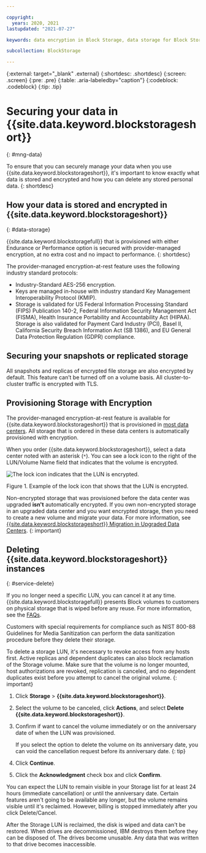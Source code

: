 ```yaml
---

copyright:
  years: 2020, 2021
lastupdated: "2021-07-27"

keywords: data encryption in Block Storage, data storage for Block Storage, bring your own keys for Block Storage, BYOK for Block Storage, key management for Block Storage, key encryption for Block Storage, personal data in Block Storage, data deletion for Block Storage, data in Block Storage, data security in Block Storage

subcollection: BlockStorage

---
```


{:external: target="_blank" .external}
{:shortdesc: .shortdesc}
{:screen: .screen}
{:pre: .pre}
{:table: .aria-labeledby="caption"}
{:codeblock: .codeblock}
{:tip: .tip}

# Securing your data in {{site.data.keyword.blockstorageshort}}
{: #mng-data}

To ensure that you can securely manage your data when you use {{site.data.keyword.blockstorageshort}}, it's important to know exactly what data is stored and encrypted and how you can delete any stored personal data.
{: shortdesc}

## How your data is stored and encrypted in {{site.data.keyword.blockstorageshort}}
{: #data-storage}

{{site.data.keyword.blockstoragefull}} that is provisioned with either Endurance or Performance option is secured with provider-managed encryption, at no extra cost and no impact to performance.
{: shortdesc}

The provider-managed encryption-at-rest feature uses the following industry standard protocols:

* Industry-Standard AES-256 encryption.
* Keys are managed in-house with industry standard Key Management Interoperability Protocol (KMIP).
* Storage is validated for US Federal Information Processing Standard (FIPS) Publication 140-2, Federal Information Security Management Act (FISMA), Health Insurance Portability and Accountability Act (HIPAA). Storage is also validated for Payment Card Industry (PCI), Basel II, California Security Breach Information Act (SB 1386), and EU General Data Protection Regulation (GDPR) compliance.

## Securing your snapshots or replicated storage  

All snapshots and replicas of encrypted file storage are also encrypted by default. This feature can’t be turned off on a volume basis.
All cluster-to-cluster traffic is encrypted with TLS.

## Provisioning Storage with Encryption

The provider-managed encryption-at-rest feature is available for {{site.data.keyword.blockstorageshort}} that is provisioned in [most data centers](/docs/BlockStorage?topic=BlockStorage-selectDC). All storage that is ordered in these data centers is automatically provisioned with encryption.

When you order {{site.data.keyword.blockstorageshort}}, select a data center noted with an asterisk (`*`). You can see a lock icon to the right of the LUN/Volume Name field that indicates that the volume is encrypted.

![The lock icon indicates that the LUN is encrypted.](/images/encryptedstorage.png)
<caption>Figure 1. Example of the lock icon that shows that the LUN is encrypted.</caption>

Non-encrypted storage that was provisioned before the data center was upgraded **isn't** automatically encrypted. If you own non-encrypted storage in an upgraded data center and you want encrypted storage, then you need to create a new volume and migrate your data. For more information, see [{{site.data.keyword.blockstorageshort}} Migration in Upgraded Data Centers](/docs/BlockStorage?topic=BlockStorage-migratestorage).
{: important}

## Deleting {{site.data.keyword.blockstorageshort}} instances
{: #service-delete}

If you no longer need a specific LUN, you can cancel it at any time. {{site.data.keyword.blockstoragefull}} presents Block volumes to customers on physical storage that is wiped before any reuse. For more information, see the [FAQs](/docs/BlockStorage?topic=BlockStorage-block-storage-faqs#deleted).

Customers with special requirements for compliance such as NIST 800-88 Guidelines for Media Sanitization can perform the data sanitization procedure before they delete their storage.

To delete a storage LUN, it's necessary to revoke access from any hosts first. Active replicas and dependent duplicates can also block reclamation of the Storage volume. Make sure that the volume is no longer mounted, host authorizations are revoked, replication is canceled, and no dependent duplicates exist before you attempt to cancel the original volume.
{: important}

1. Click **Storage** > **{{site.data.keyword.blockstorageshort}}**.
2. Select the volume to be canceled, click **Actions**, and select **Delete {{site.data.keyword.blockstorageshort}}**.
3. Confirm if want to cancel the volume immediately or on the anniversary date of when the LUN was provisioned.

   If you select the option to delete the volume on its anniversary date, you can void the cancellation request before its anniversary date.
   {: tip}

4. Click **Continue**.
5. Click the **Acknowledgment** check box and click **Confirm**.

You can expect the LUN to remain visible in your Storage list for at least 24 hours (immediate cancellation) or until the anniversary date. Certain features aren't going to be available any longer, but the volume remains visible until it's reclaimed. However, billing is stopped immediately after you click Delete/Cancel.

After the Storage LUN is reclaimed, the disk is wiped and data can't be restored. When drives are decommissioned, IBM destroys them before they can be disposed of. The drives become unusable. Any data that was written to that drive becomes inaccessible.
